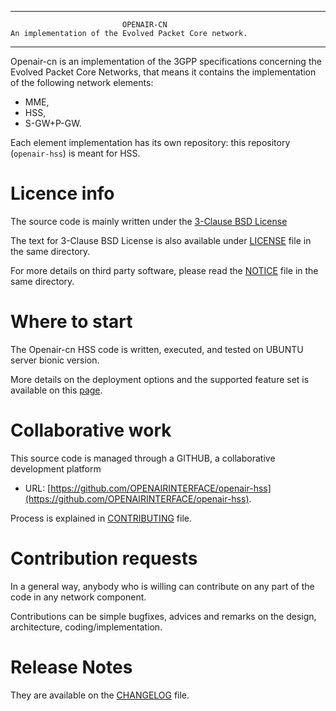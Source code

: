 ------------------------------------------------------------------------------

                             OPENAIR-CN
    An implementation of the Evolved Packet Core network.
    
------------------------------------------------------------------------------
    
  Openair-cn is an implementation of the 3GPP specifications concerning the 
  Evolved Packet Core Networks, that means it contains the implementation of the
  following network elements:

  * MME,
  * HSS,
  * S-GW+P-GW.
  
  Each element implementation has its own repository: this repository (`openair-hss`) is meant for HSS.

# Licence info  

  The source code is mainly written under the [3-Clause BSD License](https://opensource.org/licenses/BSD-3-Clause)

  The text for 3-Clause BSD License is also available under [LICENSE](LICENSE) file in the same directory.

  For more details on third party software, please read the [NOTICE](NOTICE) file in the same directory.

# Where to start

  The Openair-cn HSS code is written, executed, and tested on UBUNTU server bionic version.

  More details on the deployment options and the supported feature set is available on this [page](docs/FEATURE_SET.md).

# Collaborative work

  This source code is managed through a GITHUB, a collaborative development platform

  *  URL: [https://github.com/OPENAIRINTERFACE/openair-hss](https://github.com/OPENAIRINTERFACE/openair-hss).

  Process is explained in [CONTRIBUTING](CONTRIBUTING.md) file.

# Contribution requests

  In a general way, anybody who is willing can contribute on any part of the 
  code in any network component.

  Contributions can be simple bugfixes, advices and remarks on the design,
  architecture, coding/implementation.

# Release Notes

  They are available on the [CHANGELOG](CHANGELOG.md) file.

